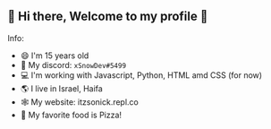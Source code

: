 ## 👋 Hi there, Welcome to my profile 👋

Info:

- 😄 I'm 15 years old
- 📨 My discord: `xSnowDev#5499`
- 💻 I'm working with Javascript, Python, HTML amd CSS (for now)
- 🌎 I live in Israel, Haifa
- 🕸 My website: itzsonick.repl.co
- 🍕 My favorite food is Pizza!
